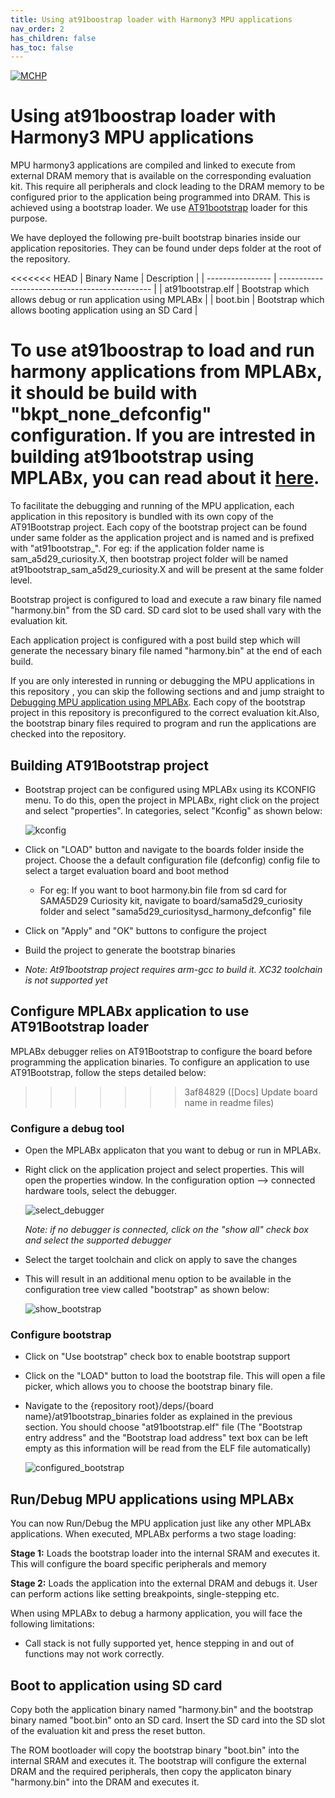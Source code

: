 ```yaml
---
title: Using at91boostrap loader with Harmony3 MPU applications
nav_order: 2
has_children: false
has_toc: false
---
```

[![MCHP](https://www.microchip.com/ResourcePackages/Microchip/assets/dist/images/logo.png)](https://www.microchip.com)

# Using at91boostrap loader with Harmony3 MPU applications

MPU harmony3 applications are compiled and linked to execute from external DRAM memory that is available on the corresponding evaluation kit. This require all peripherals and clock leading to the DRAM memory to be configured prior to the application being programmed into DRAM. This is achieved using a bootstrap loader. We use [AT91bootstrap](https://github.com/linux4sam/at91bootstrap) loader for this purpose.

We have deployed the following pre-built bootstrap binaries inside our application repositories. They can be found under deps folder at the root of the repository.

<<<<<<< HEAD
| Binary Name      | Description                                    |
| ---------------- | ---------------------------------------------- |
| at91bootstrap.elf | Bootstrap which allows debug or run application using MPLABx |
| boot.bin  | Bootstrap which allows booting application using an SD Card |

To use at91boostrap to load and run harmony applications from MPLABx, it should be build with "bkpt_none_defconfig" configuration. If you are intrested in building at91bootstrap using MPLABx, you can read about it [here](readme_bootstrap_build.md).
=======
To facilitate the debugging and running of the MPU application, each application in this repository is bundled with its own copy of the AT91Bootstrap project. Each copy of the bootstrap project can be found under same folder as the application project and is named and is prefixed with "at91bootstrap_". For eg: if the application folder name is sam_a5d29_curiosity.X, then bootstrap project folder will be named at91bootstrap_sam_a5d29_curiosity.X and will be present at the same folder level.

Bootstrap project is configured to load and execute a raw binary file named "harmony.bin" from the SD card. SD card slot to be used shall vary with the evaluation kit.

Each application project is configured with a post build step which will generate the necessary binary file named "harmony.bin" at the end of each build.

If you are only interested in running or debugging the MPU applications in this repository , you can skip the following sections and  and jump straight to [Debugging MPU application using MPLABx](#debugging-mpu-applications-using-mplabx). Each copy of the bootstrap project in this repository is preconfigured to the correct evaluation kit.Also, the bootstrap binary files required to program and run the  applications are checked into the repository.

## Building AT91Bootstrap project

- Bootstrap project can be configured using MPLABx using its KCONFIG menu. To do this, open the project in MPLABx, right click on the project and select  "properties". In categories, select "Kconfig" as shown below:

    ![kconfig](images/kconfig.png)

- Click on "LOAD" button and navigate to the boards folder inside the project. Choose the a  default configuration file (defconfig) config file to select a target evaluation board and boot method
  - For eg: If you want to boot harmony.bin file from sd card for SAMA5D29 Curiosity kit, navigate to board/sama5d29_curiosity folder and select "sama5d29_curiositysd_harmony_defconfig" file

- Click on "Apply" and "OK" buttons to configure the project

- Build the project to generate the bootstrap binaries

- *Note: At91bootstrap project requires arm-gcc to build it. XC32 toolchain is not supported yet*

## Configure MPLABx application to use AT91Bootstrap loader

MPLABx debugger relies on AT91Bootstrap to configure the board before programming the application binaries. To configure an application to use AT91Bootstrap, follow the steps detailed below:
>>>>>>> 3af84829 ([Docs] Update board name in readme files)

### Configure a debug tool

- Open the MPLABx applicaton that you want to debug or run in MPLABx.
- Right click on the application project and select properties. This will open the properties window. In the configuration option --> connected hardware tools, select the debugger.

    ![select_debugger](images/select_debug.png)

    *Note: if no debugger is connected, click on the "show all" check box and select the supported debugger*

- Select the target toolchain and click on apply to save the changes

- This will result in an additional menu option to be available in the configuration tree view called "bootstrap" as shown below:

    ![show_bootstrap](images/debug_bootstrap.png)

### Configure bootstrap

- Click on "Use bootstrap" check box to enable bootstrap support

- Click on the "LOAD" button to load the bootstrap file. This will open a file picker, which allows you to choose the bootstrap binary file.

- Navigate to the {repository root}/deps/{board name}/at91bootstrap_binaries folder as explained in the previous section. You should choose "at91bootstrap.elf" file (The "Bootstrap entry address" and the "Bootstrap load address" text box can be left empty as this information will be read from the ELF file automatically)

    ![configured_bootstrap](images/configured_bootstrap.png)

## Run/Debug MPU applications using MPLABx

You can now Run/Debug the MPU application just like any other MPLABx applications. When executed, MPLABx performs a two stage loading:

**Stage 1:** Loads the bootstrap loader into the internal SRAM and executes it. This will configure the board specific peripherals and memory

**Stage 2:** Loads the application into the external DRAM and debugs it. User can perform actions like setting breakpoints, single-stepping etc.

When using MPLABx to debug a harmony application, you will face the following limitations:

- Call stack is not fully supported yet, hence stepping in and out of functions may not work correctly.

## Boot to application using SD card

Copy both the application binary named "harmony.bin" and the bootstrap binary named "boot.bin" onto an SD card. Insert the SD card into the SD slot of the evaluation kit and press the reset button.

The ROM bootloader will copy the bootstrap binary "boot.bin" into the internal SRAM and executes it. The bootstrap will configure the external DRAM and the required peripherals, then copy the applicaton binary "harmony.bin" into the DRAM and executes it.
